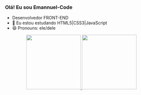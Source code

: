 ### Olá! Eu sou Emannuel-Code

- Desenvolvedor FRONT-END
- 🌱 Eu estou estudando HTML5|CSS3|JavaScript
- 😄 Pronouns: ele/dele
<div align="center">
  <a href="https://github.com/rafaballerini">
  <img height="180em" src="https://github-readme-stats.vercel.app/api?username=emannuel-code&show_icons=true&theme=dracula&include_all_commits=true&count_private=true"/>
  <img height="180em" src="https://github-readme-stats.vercel.app/api/top-langs/?username=emannuel-code&layout=compact&langs_count=7&theme=dracula"/>
</div>

